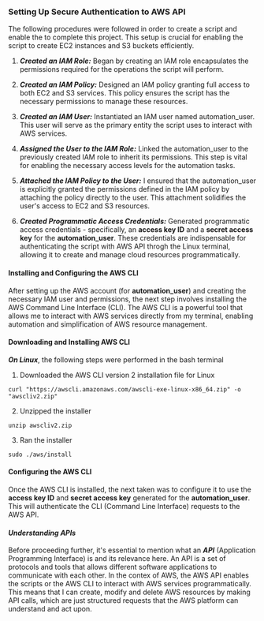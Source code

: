 ### Setting Up Secure Authentication to AWS API

The following procedures were followed in order to create a script and enable the to complete this project. This setup is crucial for enabling the script to create EC2 instances and S3 buckets efficiently.
1. **_Created an IAM Role:_** Began by creating an IAM role encapsulates the permissions required for the operations the script will perform.

2. **_Created an IAM Policy:_** Designed an IAM policy granting full access to both EC2 and S3 services. This policy ensures the script has the necessary permissions to manage these resources.

3. **_Created an IAM User:_** Instantiated an IAM user named automation_user. This user will serve as the primary entity the script uses to interact with AWS services.

4. **_Assigned the User to the IAM Role:_** Linked the automation_user to the previously created IAM role to inherit its permissions. This step is vital for enabling the necessary access levels for the automation tasks.

5. **_Attached the IAM Policy to the User:_** I ensured that the automation_user is explicitly granted the permissions defined in the IAM policy by attaching the policy directly to the user. This attachment solidifies the user's access to EC2 and S3 resources.

6. **_Created Programmatic Access Credentials:_** Generated programmatic access credentials - specifically, an **access key ID** and a **secret access key** for the **automation_user**. These credentials are indispensable for authenticating the script with AWS API throgh the Linux terminal, allowing it to create and manage cloud resources programmatically.

#### Installing and Configuring the AWS CLI
After setting up the AWS account (for **automation_user**) and creating the necessary IAM user and permissions, the next step involves installing the AWS Command Line Interface (CLI). The AWS CLI is a powerful tool that allows me to interact with AWS services directly from my terminal, enabling automation and simplification of AWS resource management.

#### Downloading and Installing AWS CLI
**_On Linux_**, the following steps were performed in the bash terminal

1. Downloaded the AWS CLI version 2 installation file for Linux
```
curl "https://awscli.amazonaws.com/awscli-exe-linux-x86_64.zip" -o "awscliv2.zip"
```
2. Unzipped the installer
```
unzip awscliv2.zip
```
3. Ran the installer
```
sudo ./aws/install
```
#### Configuring the AWS CLI
Once the AWS CLI is installed, the next taken was to configure it to use the **access key ID** and **secret access key** generated for the **automation_user**. This will authenticate the CLI (Command Line Interface) requests to the AWS API.

#### _Understanding APIs_
Before proceeding further, it's essential to mention what an _**API**_ (Application Programming Interface) is and its relevance here. An API is a set of protocols and tools that allows different software applications to communicate with each other. In the contex of AWS, the AWS API enables the scripts or the AWS CLI to interact with AWS services programmatically. This means that I can create, modify and delete AWS resources by making API calls, which are just structured requests that the AWS platform can understand and act upon.


